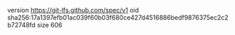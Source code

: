 version https://git-lfs.github.com/spec/v1
oid sha256:17a1397efb01ac039f60b03f680ce427d4516886bedf9876375ec2c2b72748fd
size 606
